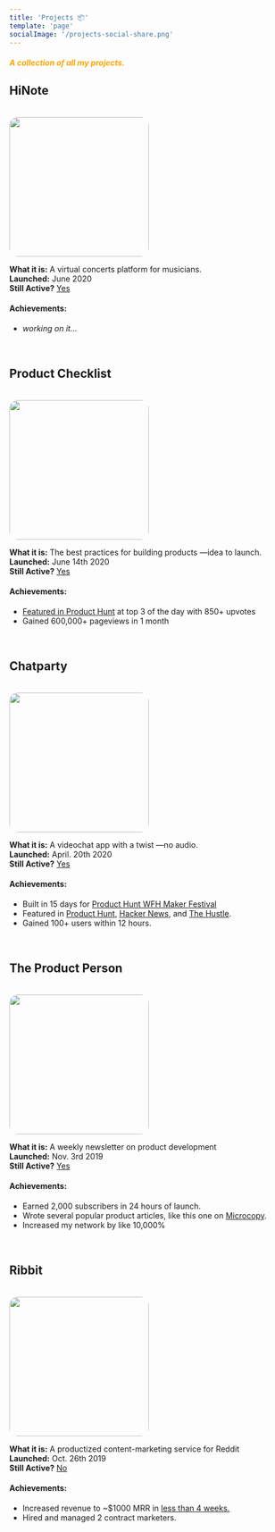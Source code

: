 ```yaml
---
title: 'Projects 📦'
template: 'page'
socialImage: '/projects-social-share.png'
---
```


#### <span style="color:orange">**_A collection of all my projects._**</span>

<!-- HINOTE -->

## HiNote

<br>
<a href="https://hinote.live"><img src="https://i.ibb.co/DrS0Mpd/Stripe-Logo-transparent.png" style="border-radius:15px" height="250px"></a>

**What it is:** A virtual concerts platform for musicians. <br>
**Launched:** June 2020 <br>
**Still Active?** [Yes](https://hinote.live)

#### Achievements:

- _working on it..._

<br>

<!-- PRODUCT CHECKLIST -->

## Product Checklist

<br>
<a href="https://productchecklist.co"><img src="https://i.ibb.co/z4TzRXj/pc-logo.png" style="border-radius:15px" height="250px"></a>

**What it is:** The best practices for building products —idea to launch. <br>
**Launched:** June 14th 2020 <br>
**Still Active?** [Yes](https://productchecklist.co)

#### Achievements:

- [Featured in Product Hunt](https://www.producthunt.com/posts/product-checklist) at top 3 of the day with 850+ upvotes
- Gained 600,000+ pageviews in 1 month

<br>

<!-- CHATPARTY -->

## Chatparty

<br>
<a href="https://chatparty.co"><img src="https://i.ibb.co/rm0tyQb/ph-thumbnail.png" style="border-radius:15px" height="250px"></a>

**What it is:** A videochat app with a twist —no audio. <br>
**Launched:** April. 20th 2020 <br>
**Still Active?** [Yes](https://chatparty.co)

#### Achievements:

- Built in 15 days for [Product Hunt WFH Maker Festival](https://www.producthunt.com/makers-festival/wfh)
- Featured in [Product Hunt](https://www.producthunt.com/posts/chatparty), [Hacker News](https://news.ycombinator.com/item?id=22916158), and [The Hustle](https://thehustle.co/04212020-silicon-valley-clubhouse/).
- Gained 100+ users within 12 hours.

<br>

<!-- THE PRODUCT PERSON -->

## The Product Person

<br>
<a href="https://theproductperson.com"><img src="https://i.ibb.co/D4bQwHf/The-Product-Person-Logo.png" style="border-radius:15px" height="250px"></a>

**What it is:** A weekly newsletter on product development <br>
**Launched:** Nov. 3rd 2019 <br>
**Still Active?** [Yes](https://theproductperson.com)

#### Achievements:

- Earned 2,000 subscribers in 24 hours of launch.
- Wrote several popular product articles, like this one on [Microcopy](https://twitter.com/antdke/status/1263130017598406657?s=20).
- Increased my network by like 10,000%

<br>

<!-- RIBBIT -->

## Ribbit

<br>
<a href="https://heyribbit.com"><img src="https://i.ibb.co/wJGMYsP/ribbit-ph-thumbnai-2.gif" style="border-radius:15px" height="250px"></a>

**What it is:** A productized content-marketing service for Reddit <br>
**Launched:** Oct. 26th 2019 <br>
**Still Active?** [No](https://heyribbit.com)

#### Achievements:

- Increased revenue to ~\$1000 MRR in [less than 4 weeks.](https://twitter.com/antdke/status/1257053868682358787)
- Hired and managed 2 contract marketers.
